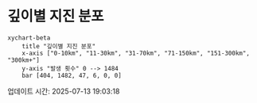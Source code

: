 # 깊이별 지진 분포

```mermaid
xychart-beta
    title "깊이별 지진 분포"
    x-axis ["0-10km", "11-30km", "31-70km", "71-150km", "151-300km", "300km+"]
    y-axis "발생 횟수" 0 --> 1484
    bar [404, 1482, 47, 6, 0, 0]
```

업데이트 시간: 2025-07-13 19:03:18
